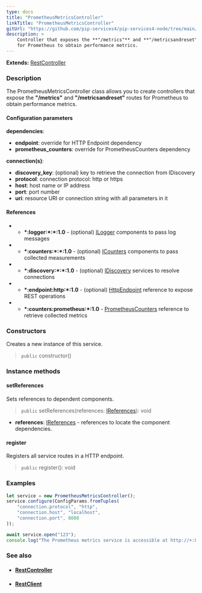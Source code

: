 ```yaml
---
type: docs
title: "PrometheusMetricsController"
linkTitle: "PrometheusMetricsController"
gitUrl: "https://github.com/pip-services4/pip-services4-node/tree/main/pip-services4-prometheus-node"
description: >
    Controller that exposes the **"/metrics"** and **"/metricsandreset"** routes 
    for Prometheus to obtain performance metrics.
---
```


**Extends:** [RestController](../../../http/controllers/rest_controller)

### Description

The PrometheusMetricsController class allows you to create controllers that expose the **"/metrics"** and **"/metricsandreset"** routes for Prometheus to obtain performance metrics.

#### Configuration parameters

**dependencies**:
- **endpoint**: override for HTTP Endpoint dependency
- **prometheus_counters**: override for PrometheusCounters dependency

**connection(s)**:
- **discovery_key**: (optional) key to retrieve the connection from IDiscovery
- **protocol**: connection protocol: http or https
- **host**: host name or IP address
- **port**: port number
- **uri**: resource URI or connection string with all parameters in it


#### References
 * - **\*:logger:\*:\*:1.0** - (optional) [ILogger](../../../observability/log/ilogger) components to pass log messages
 * - **\*:counters:\*:\*:1.0** - (optional) [ICounters](../../../observability/count/icounters) components to pass collected measurements
 * - **\*:discovery:\*:\*:1.0** - (optional) [IDiscovery](../../../config/connect/idiscovery) services to resolve connections
 * - **\*:endpoint:http:\*:1.0** - (optional) [HttpEndpoint](../../../http/controllers/http_endpoint) reference to expose REST operations
 * - **\*:counters:prometheus:\*:1.0** - [PrometheusCounters](../../count/prometheus_counters) reference to retrieve collected metrics


### Constructors
Creates a new instance of this service.

> `public` constructor()


### Instance methods

#### setReferences
Sets references to dependent components.

> `public` setReferences(references: [IReferences](../../../components/refer/ireferences)): void 

- **references**: [IReferences](../../../components/refer/ireferences) - references to locate the component dependencies. 

#### register
Registers all service routes in a HTTP endpoint.

> `public` register(): void

### Examples

```typescript
let service = new PrometheusMetricsController();
service.configure(ConfigParams.fromTuples(
    "connection.protocol", "http",
    "connection.host", "localhost",
    "connection.port", 8080
));

await service.open("123");
console.log("The Prometheus metrics service is accessible at http://+:8080/metrics");
```

### See also
- #### [RestController](../../../http/controllers/rest_controller)
- #### [RestClient](../../../http/clients/rest_client)
